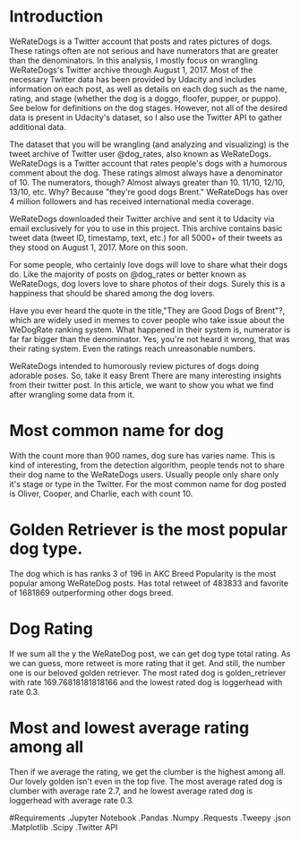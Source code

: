 # Introduction
WeRateDogs is a Twitter account that posts and rates pictures of dogs. These ratings often are not serious and have numerators that are greater than the denominators. In this analysis, I mostly focus on wrangling WeRateDogs's Twitter archive through August 1, 2017. Most of the necessary Twitter data has been provided by Udacity and includes information on each post, as well as details on each dog such as the name, rating, and stage (whether the dog is a doggo, floofer, pupper, or puppo). See below for definitions on the dog stages. However, not all of the desired data is present in Udacity's dataset, so I also use the Twitter API to gather additional data.

The dataset that you will be wrangling (and analyzing and visualizing) is the tweet archive of Twitter user @dog_rates, also known as WeRateDogs. WeRateDogs is a Twitter account that rates people's dogs with a humorous comment about the dog. These ratings almost always have a denominator of 10. The numerators, though? Almost always greater than 10. 11/10, 12/10, 13/10, etc. Why? Because "they're good dogs Brent." WeRateDogs has over 4 million followers and has received international media coverage.

WeRateDogs downloaded their Twitter archive and sent it to Udacity via email exclusively for you to use in this project. This archive contains basic tweet data (tweet ID, timestamp, text, etc.) for all 5000+ of their tweets as they stood on August 1, 2017. More on this soon.

For some people, who certainly love dogs will love to share what their dogs do. Like the majority of posts on @dog_rates or better known as WeRateDogs, dog lovers love to share photos of their dogs. Surely this is a happiness that should be shared among the dog lovers.

Have you ever heard the quote in the title,"They are Good Dogs of Brent"?, which are widely used in memes to cover people who take issue about the WeDogRate ranking system. What happened in their system is, numerator is far far bigger than the denominator. Yes, you're not heard it wrong, that was their rating system. Even the ratings reach unreasonable numbers.

WeRateDogs intended to humorously review pictures of dogs doing adorable poses. So, take it easy Brent
There are many interesting insights from their twitter post. In this article, we want to show you what we find after wrangling some data from it.

# Most common name for dog
With the count more than 900 names, dog sure has varies name. This is kind of interesting, from the detection algorithm, people tends not to share their dog name to the WeRateDogs users. Usually people only share only it's stage or type in the Twitter.
For the most common name for dog posted is Oliver, Cooper, and Charlie, each with count 10.

# Golden Retriever is the most popular dog type.
The dog which is has ranks 3 of 196 in AKC Breed Popularity is the most popular among WeRateDog posts. Has total retweet of 483833 and favorite of 1681869 outperforming other dogs breed.

#  Dog Rating
If we sum all the y the WeRateDog post, we can get dog type total rating. As we can guess, more retweet is more rating that it get. And still, the number one is our beloved golden retriever. The most rated dog is golden_retriever with rate 169.76818181818166 and the lowest rated dog is loggerhead with rate 0.3.

# Most and lowest average rating among all
Then if we average the rating, we get the clumber is the highest among all. Our lovely golden isn't even in the top five. The most average rated dog is clumber with average rate 2.7, and he lowest average rated dog is loggerhead with average rate 0.3.

#Requirements
.Jupyter Notebook
.Pandas
.Numpy
.Requests
.Tweepy
.json
.Matplotlib
.Scipy
.Twitter API
